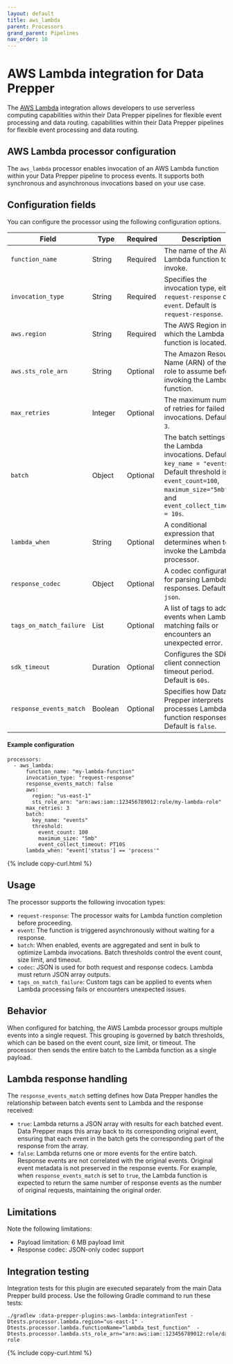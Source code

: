 ```yaml
---
layout: default
title: aws_lambda
parent: Processors
grand_parent: Pipelines
nav_order: 10
---
```


# AWS Lambda integration for Data Prepper

The [AWS Lambda](https://aws.amazon.com/lambda/) integration allows developers to use serverless computing capabilities within their Data Prepper pipelines for flexible event processing and data routing.
capabilities within their Data Prepper pipelines for flexible event processing and data routing.

## AWS Lambda processor configuration

The `aws_lambda` processor enables invocation of an AWS Lambda function within your Data Prepper pipeline to process events. It supports both synchronous and asynchronous invocations based on your use case.

## Configuration fields

You can configure the processor using the following configuration options.

Field                | Type    | Required | Description                                                                 
-------------------- | ------- | -------- | ---------------------------------------------------------------------------- 
`function_name`      | String  | Required | The name of the AWS Lambda function to invoke.                               
`invocation_type`    | String  | Required | Specifies the invocation type, either `request-response` or `event`. Default is `request-response`.           
`aws.region`         | String  | Required | The AWS Region in which the Lambda function is located.                         
`aws.sts_role_arn`   | String  | Optional | The Amazon Resource Name (ARN) of the role to assume before invoking the Lambda function.               
`max_retries`        | Integer | Optional | The maximum number of retries for failed invocations. Default is `3`.             
`batch`              | Object  | Optional | The batch settings for the Lambda invocations. Default is `key_name = "events"`. Default threshold is `event_count=100`, `maximum_size="5mb"`, and `event_collect_timeout = 10s`.                            
`lambda_when`        | String  | Optional | A conditional expression that determines when to invoke the Lambda processor.     
`response_codec`     | Object  | Optional |  A codec configuration for parsing Lambda responses. Default is `json`.
`tags_on_match_failure` | List | Optional |  A list of tags to add to events when Lambda matching fails or encounters an unexpected error.
`sdk_timeout`        | Duration| Optional | Configures the SDK's client connection timeout period. Default is `60s`. 
`response_events_match` | Boolean | Optional | Specifies how Data Prepper interprets and processes Lambda function responses. Default is `false`.

#### Example configuration

```
processors:
  - aws_lambda:
      function_name: "my-lambda-function"
      invocation_type: "request-response"
      response_events_match: false
      aws:
        region: "us-east-1"
        sts_role_arn: "arn:aws:iam::123456789012:role/my-lambda-role"
      max_retries: 3
      batch:
        key_name: "events"
        threshold:
          event_count: 100
          maximum_size: "5mb"
          event_collect_timeout: PT10S
      lambda_when: "event['status'] == 'process'"

```
{% include copy-curl.html %}

## Usage

The processor supports the following invocation types:

- `request-response`: The processor waits for Lambda function completion before proceeding.
- `event`: The function is triggered asynchronously without waiting for a response.
- `batch`: When enabled, events are aggregated and sent in bulk to optimize Lambda invocations. Batch thresholds control the event count, size limit, and timeout.
- `codec`: JSON is used for both request and response codecs. Lambda must return JSON array outputs.
- `tags_on_match_failure`: Custom tags can be applied to events when Lambda processing fails or encounters unexpected issues.

## Behavior

When configured for batching, the AWS Lambda processor groups multiple events into a single request. This grouping is governed by batch thresholds, which can be based on the event count, size limit, or timeout. The processor then sends the entire batch to the Lambda function as a single payload.

## Lambda response handling

The `response_events_match` setting defines how Data Prepper handles the relationship between batch events sent to Lambda and the response received:

- `true`: Lambda returns a JSON array with results for each batched event. Data Prepper maps this array back to its corresponding original event, ensuring that each event in the batch gets the corresponding part of the response from the array.
- `false`: Lambda returns one or more events for the entire batch. Response events are not correlated with the original events. Original event metadata is not preserved in the response events. For example, when `response_events_match` is set to `true`, the Lambda function is expected to return the same number of response events as the number of original requests, maintaining the original order.

## Limitations

Note the following limitations:

- Payload limitation: 6 MB payload limit
- Response codec: JSON-only codec support

## Integration testing

Integration tests for this plugin are executed separately from the main Data Prepper build process. Use the following Gradle command to run these tests:

```
./gradlew :data-prepper-plugins:aws-lambda:integrationTest -Dtests.processor.lambda.region="us-east-1" -Dtests.processor.lambda.functionName="lambda_test_function"  -Dtests.processor.lambda.sts_role_arn="arn:aws:iam::123456789012:role/dataprepper-role
```

{% include copy-curl.html %}
